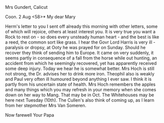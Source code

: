 Mrs Gundert, Calicut

 Coon. 2 Aug <58>*
My dear Mary

Herm's letter to you I sent off already this morning with other letters, some of which will rejoice, others at least interest you. It is very true you want a Rock to rest on - so does every unsteady human heart - and the best is like a reed, the common sort like grass. I hear the Govr Lord Harris is very ill - paralysis or dropsy, at Ooty he was prayed for on Sunday. Should he recover they think of sending him to Europe. It came on very suddenly, it seems partly in consequence of a fall from the horse while out hunting, an accident from which he seemingly recovered, yet has apparently received some deep injury. Today we hear he is somewhat better. Mrs Hoch is still not strong, the Dr. advises her to drink more iron. Theophil also is weakly and Paul very often ill humoured beyond anything I ever saw. I think it is partly from his uncertain state of health. Mrs Hoch remembers the apples and many things which you may refresh in your memory when she comes down on her way to Mang. That may be in Oct. The Whitehouses may be here next Tuesday (10th). The Cullen's also think of coming up, as I learn from her stepmother Mrs Van Someren.

Now farewell
 Your Papa

